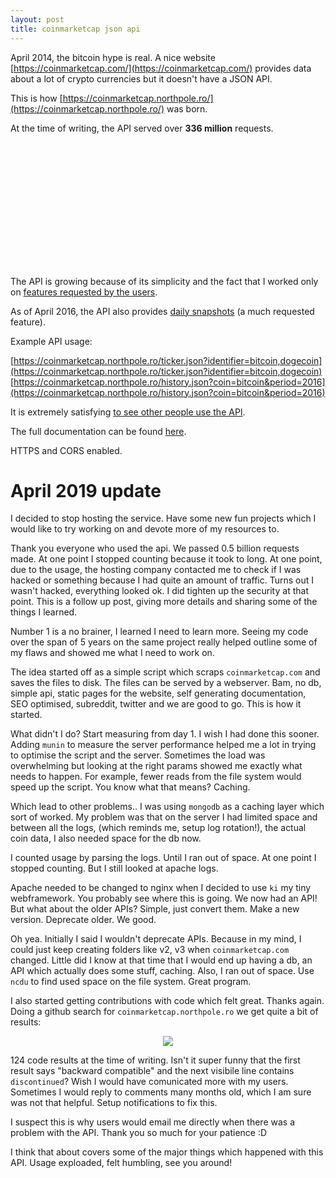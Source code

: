 ```yaml
---
layout: post
title: coinmarketcap json api
---
```


April 2014, the bitcoin hype is real. A nice website [https://coinmarketcap.com/](https://coinmarketcap.com/)
provides data about a lot of crypto currencies but it doesn't have a JSON API.

This is how [https://coinmarketcap.northpole.ro/](https://coinmarketcap.northpole.ro/) was born.

At the time of writing, the API served over **336 million** requests.

<div id="chartContainer" style="height: 200px; width: 100%; margin: 0px auto;"></div>

The API is growing because of its simplicity and the fact that I worked only
on [features requested by the users](https://www.reddit.com/r/coinmarketcapjson/).

As of April 2016, the API also provides [daily snapshots](https://coinmarketcap.northpole.ro/history.json?coin=bitcoin&period=2016) (a much requested feature).

Example API usage:

[https://coinmarketcap.northpole.ro/ticker.json?identifier=bitcoin,dogecoin](https://coinmarketcap.northpole.ro/ticker.json?identifier=bitcoin,dogecoin)
[https://coinmarketcap.northpole.ro/history.json?coin=bitcoin&period=2016](https://coinmarketcap.northpole.ro/history.json?coin=bitcoin&period=2016)

It is extremely satisfying [to see other people use the API](https://github.com/search?q=coinmarketcap.northpole.ro&type=Code&utf8=%E2%9C%93).

The full documentation can be found [here](https://app.swaggerhub.com/apis/mess110/CoinMarketCap-Json-Api/v8).

HTTPS and CORS enabled.

# April 2019 update

I decided to stop hosting the service. Have some new fun projects which I would like to try working on and devote more of my resources to.

Thank you everyone who used the api. We passed 0.5 billion requests made. At one point I stopped counting because it took to long.
At one point, due to the usage, the hosting company contacted me to check if I was hacked or something because I had quite an amount of traffic. Turns out I wasn't
hacked, everything looked ok. I did tighten up the security at that point.
This is a follow up post, giving more details and sharing some of the things I learned.

Number 1 is a no brainer, I learned I need to learn more. Seeing my code over the span of 5 years on the same project really helped outline some of my flaws
and showed me what I need to work on.

The idea started off as a simple script which scraps `coinmarketcap.com` and saves the files to disk. The files can be served by a webserver. Bam, no db, simple
api, static pages for the website, self generating documentation, SEO optimised, subreddit, twitter and we are good to go. This is how it started.

What didn't I do? Start measuring from day 1. I wish I had done this sooner. Adding `munin` to measure the server performance helped me a lot in trying to
optimise the script and the server. Sometimes the load was overwhelming but looking at the right params showed me exactly what needs to happen.
For example, fewer reads from the file system would speed up the script. You know what that means? Caching.

Which lead to other problems.. I was using `mongodb` as a caching layer which sort of worked. My problem was that on the server I had limited space and between
all the logs, (which reminds me, setup log rotation!), the actual coin data, I also needed space for the db now.

I counted usage by parsing the logs. Until I ran out of space. At one point I stopped counting. But I still looked at apache logs.

Apache needed to be changed to nginx when I decided to use `ki` my tiny webframework. You probably see where this is going. We now had an API! But what about
the older APIs? Simple, just convert them. Make a new version. Deprecate older. We good.

Oh yea. Initially I said I wouldn't deprecate APIs. Because in my mind, I could just keep creating folders like v2, v3 when `coinmarketcap.com` changed. Little did
I know at that time that I would end up having a db, an API which actually does some stuff, caching. Also, I ran out of space. Use `ncdu` to find used space on
the file system. Great program.

I also started getting contributions with code which felt great. Thanks again. Doing a github search for `coinmarketcap.northpole.ro` we get quite a bit of results:

<center>
  <a href="https://github.com/search?q=coinmarketcap.northpole.ro&type=Code&utf8=%E2%9C%93"><img src="/blog/images/coinmarketcap/github_search.png" /></a>
</center>

124 code results at the time of writing. Isn't it super funny that the first result says "backward compatible" and the next visibile line contains `discontinued`?
Wish I would have comunicated more with my users. Sometimes I would reply to comments many months old, which I am sure was not that helpful. Setup notifications
to fix this.

I suspect this is why users would email me directly when there was a problem with the API. Thank you so much for your patience :D

I think that about covers some of the major things which happened with this API. Usage exploaded, felt humbling, see you around!

<script type="text/javascript" charset="utf-8">
  var GRAPH = [{ "x": 1396299600,"y": 3245515},{ "x": 1398891600,"y": 6185346},{ "x": 1401570000,"y": 12274216},{ "x": 1404162000,"y": 6160358},{ "x": 1406840400,"y": 2831308},{ "x": 1409518800,"y": 4267506},{ "x": 1412110800,"y": 3795583},{ "x": 1414792800,"y": 4623107},{ "x": 1417384800,"y": 3495375},{ "x": 1420063200,"y": 15310181},{ "x": 1422741600,"y": 14035313},{ "x": 1425160800,"y": 32372996},{ "x": 1427835600,"y": 27115318},{ "x": 1430427600,"y": 19192559},{ "x": 1433106000,"y": 15534402},{ "x": 1435698000,"y": 15757127},{ "x": 1438376400,"y": 26497918},{ "x": 1441054800,"y": 24020274},{ "x": 1443646800,"y": 19215801},{ "x": 1446328800,"y": 21260041},{ "x": 1448920800,"y": 11599628},{ "x": 1451599200,"y": 20000116},{ "x": 1454277600,"y": 14229074},{ "x": 1456783200,"y": 13634831}];
</script>
<script src="https://cdnjs.cloudflare.com/ajax/libs/canvasjs/1.7.0/canvasjs.min.js" type="text/javascript" charset="utf-8"></script>
<script type="text/javascript">
  window.onload = function () {
    var dataPoints = []
    for (var i = 0; i < GRAPH.length; i++) {
      dataPoints.push({
        x: new Date(GRAPH[i]['x'] * 1000),
        y: GRAPH[i]['y']
      });
    }
    var chart = new CanvasJS.Chart("chartContainer",
    {
      theme: "theme2",
      title:{
        text: "api calls - per month"
      },
      axisX: {
      },
      axisY:{
        includeZero: false
      },
      data: [
      {
        type: "line",
        lineThickness: 3,
        dataPoints: dataPoints
      }
      ]
    });
    chart.render();
  }
</script>
